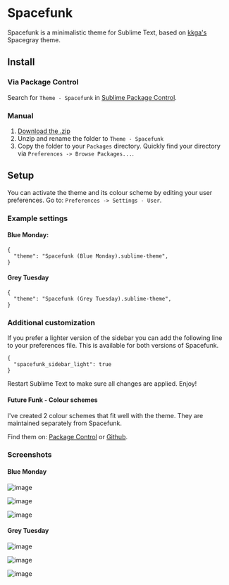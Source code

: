 # Spacefunk

Spacefunk is a minimalistic theme for Sublime Text, based on [kkga's](https://github.com/kkga/spacegray) Spacegray theme.

## Install

### Via Package Control

Search for `Theme - Spacefunk` in [Sublime Package Control](https://sublime.wbond.net).

### Manual

1. [Download the .zip](https://github.com/Twiebie/ST-Spacefunk/archive/master.zip)
2. Unzip and rename the folder to `Theme - Spacefunk`
3. Copy the folder to your `Packages` directory. Quickly find your directory via 
`Preferences -> Browse Packages...`.

## Setup

You can activate the theme and its colour scheme by editing your user preferences.
Go to: `Preferences -> Settings - User`.

### Example settings
#### Blue Monday:
```
{
  "theme": "Spacefunk (Blue Monday).sublime-theme",
}
```
#### Grey Tuesday
```
{
  "theme": "Spacefunk (Grey Tuesday).sublime-theme",
}
```

### Additional customization
If you prefer a lighter version of the sidebar you can add the following line to your preferences file. This is available for both versions of Spacefunk.

```
{
  "spacefunk_sidebar_light": true
}
```
Restart Sublime Text to make sure all changes are applied. Enjoy!

#### Future Funk - Colour schemes
I've created 2 colour schemes that fit well with the theme.
They are maintained separately from Spacefunk.

Find them on: [Package Control](https://sublime.wbond.net/packages/Future%20Funk%20-%20Color%20Scheme) or [Github](https://github.com/Twiebie/ST-FutureFunk).

### Screenshots
#### Blue Monday
![image](http://twiebie.com/screenshots/Spacefunk/BlueMonday/Spacefunk%20-%20Blue%20Monday%20-%20PHP.png)

![image](http://twiebie.com/screenshots/Spacefunk/BlueMonday/Spacefunk%20-%20Blue%20Monday%20-%20HTML.png)

![image](http://twiebie.com/screenshots/Spacefunk/BlueMonday/Spacefunk%20-%20Blue%20Monday%20-%20CSS.png)

#### Grey Tuesday
![image](http://twiebie.com/screenshots/Spacefunk/GreyTuesday/Spacefunk%20-%20Grey%20Tuesday%20-%20PHP.png)

![image](http://twiebie.com/screenshots/Spacefunk/GreyTuesday/Spacefunk%20-%20Grey%20Tuesday%20-%20HTML.png)

![image](http://twiebie.com/screenshots/Spacefunk/GreyTuesday/Spacefunk%20-%20Grey%20Tuesday%20-%20CSS.png)